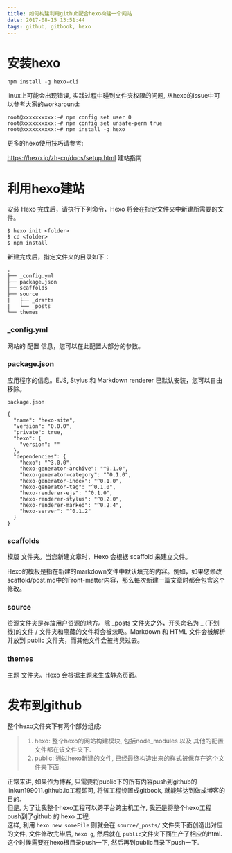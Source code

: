 ```yaml
---
title: 如何构建利用github配合hexo构建一个网站
date: 2017-08-15 13:51:44
tags: github, gitbook, hexo
---
```


# 安装hexo

```
npm install -g hexo-cli
```

linux上可能会出现错误, 实践过程中碰到文件夹权限的问题, 从hexo的issue中可以参考大家的workaround:

```
root@xxxxxxxxxx:~# npm config set user 0
root@xxxxxxxxxx:~# npm config set unsafe-perm true
root@xxxxxxxxxx:~# npm install -g hexo
```

更多的hexo使用技巧请参考:

https://hexo.io/zh-cn/docs/setup.html 建站指南


# 利用hexo建站


安装 Hexo 完成后，请执行下列命令，Hexo 将会在指定文件夹中新建所需要的文件。

```
$ hexo init <folder>
$ cd <folder>
$ npm install
```

新建完成后，指定文件夹的目录如下：

```
.
├── _config.yml
├── package.json
├── scaffolds
├── source
|   ├── _drafts
|   └── _posts
└── themes
```

### \_config.yml

网站的 配置 信息，您可以在此配置大部分的参数。

### package.json

应用程序的信息。EJS, Stylus 和 Markdown renderer 已默认安装，您可以自由移除。

```
package.json

{
  "name": "hexo-site",
  "version": "0.0.0",
  "private": true,
  "hexo": {
    "version": ""
  },
  "dependencies": {
    "hexo": "^3.0.0",
    "hexo-generator-archive": "^0.1.0",
    "hexo-generator-category": "^0.1.0",
    "hexo-generator-index": "^0.1.0",
    "hexo-generator-tag": "^0.1.0",
    "hexo-renderer-ejs": "^0.1.0",
    "hexo-renderer-stylus": "^0.2.0",
    "hexo-renderer-marked": "^0.2.4",
    "hexo-server": "^0.1.2"
  }
}
```

### scaffolds

模版 文件夹。当您新建文章时，Hexo 会根据 scaffold 来建立文件。

Hexo的模板是指在新建的markdown文件中默认填充的内容。例如，如果您修改scaffold/post.md中的Front-matter内容，那么每次新建一篇文章时都会包含这个修改。


### source

资源文件夹是存放用户资源的地方。除 \_posts 文件夹之外，开头命名为 _ (下划线)的文件 / 文件夹和隐藏的文件将会被忽略。Markdown 和 HTML 文件会被解析并放到 public 文件夹，而其他文件会被拷贝过去。

### themes

主题 文件夹。Hexo 会根据主题来生成静态页面。



# 发布到github

整个hexo文件夹下有两个部分组成:

> 1. hexo: 整个hexo的网站构建模块, 包括node_modules 以及 其他的配置文件都在该文件夹下.  
> 2. public: 通过hexo新建的文件, 已经最终构造出来的样式被保存在这个文件夹下面.  

正常来讲, 如果作为博客, 只需要将public下的所有内容push到github的linkun199011.github.io工程即可, 将该工程设置成gitbook, 就能够达到做成博客的目的.    
但是, 为了让我整个hexo工程可以跨平台跨主机工作, 我还是将整个hexo工程push到了github 的 hexo 工程.    
这样, 利用 `hexo new someFile` 则就会在 `source/_posts/` 文件夹下面创造出对应的文件, 文件修改完毕后, `hexo g`, 然后就在 `public`文件夹下面生产了相应的html.   
这个时候需要在hexo根目录push一下, 然后再到public目录下push一下.
